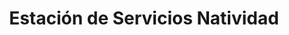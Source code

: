 ---
title: "Estación de Servicios Natividad"
url: /caracas/estacion-de-servicios-natividad-av-oeste-13/
shop: comodidad
---